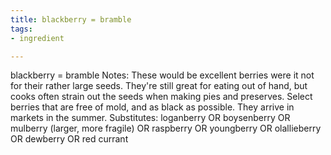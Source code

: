 ```yaml
---
title: blackberry = bramble
tags:
- ingredient

---
```

blackberry = bramble Notes: These would be excellent berries were it not for their rather large seeds. They're still great for eating out of hand, but cooks often strain out the seeds when making pies and preserves. Select berries that are free of mold, and as black as possible. They arrive in markets in the summer. Substitutes: loganberry OR boysenberry OR mulberry (larger, more fragile) OR raspberry OR youngberry OR olallieberry OR dewberry OR red currant
